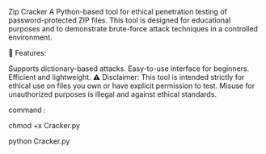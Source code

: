 Zip Cracker
A Python-based tool for ethical penetration testing of password-protected ZIP files. This tool is designed for educational purposes and to demonstrate brute-force attack techniques in a controlled environment.

🚀 Features:

Supports dictionary-based attacks.
Easy-to-use interface for beginners.
Efficient and lightweight.
⚠️ Disclaimer: This tool is intended strictly for ethical use on files you own or have explicit permission to test. Misuse for unauthorized purposes is illegal and against ethical standards.

command :

chmod +x Cracker.py

python Cracker.py

